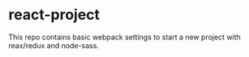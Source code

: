 # react-project
This repo contains basic webpack settings to start a new project with reax/redux and node-sass.
